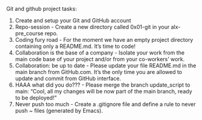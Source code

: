 Git and github project tasks:
1. Create and setup your Git and GitHub account 
2. Repo-session - Create a new directory called 0x01-git in your alx-pre_course repo. 
3.  Coding fury road - For the moment we have an empty project directory containing only a README.md. It’s time to code!
4.  Collaboration is the base of a company - Isolate your work from the main code base of your project and/or from your co-workers’ work.
5.  Collaboration: be up to date -  Please update your file README.md in the main branch from GitHub.com. It’s the only time you are allowed to update and commit from GitHub interface.
6.  HAAA what did you do??? - Please merge the branch update_script to main: “Cool, all my changes will be now part of the main branch, ready to be deployed!”
7. Never push too much - Create a .gitignore file and define a rule to never push ~ files (generated by Emacs).
